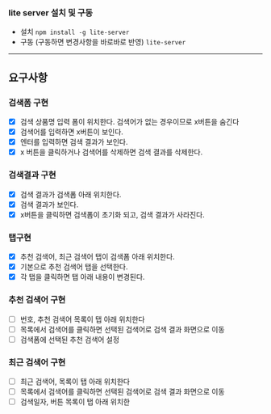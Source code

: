 ### lite server 설치 및 구동
- 설치
``` npm install -g lite-server ```
- 구동 (구동하면 변경사항을 바로바로 반영)
``` lite-server ```

---
## 요구사항
### 검색폼 구현
- [x] 검색 상품명 입력 폼이 위치한다. 검색어가 없는 경우이므로 x버튼을 숨긴다
- [x] 검색어를 입력하면 x버튼이 보인다.
- [x] 엔터를 입력하면 검색 결과가 보인다.
- [x] x 버튼을 클릭하거나 검색어를 삭제하면 검색 결과를 삭제한다.

### 검색결과 구현
- [x] 검색 결과가 검색폼 아래 위치한다.
- [x] 검색 결과가 보인다.
- [x] x버튼을 클릭하면 검색폼이 초기화 되고, 검색 결과가 사라진다.

### 탭구현
- [x] 추천 검색어, 최근 검색어 탭이 검색폼 아래 위치한다.
- [x] 기본으로 추천 검색어 탭을 선택한다.
- [x] 각 탭을 클릭하면 탭 아래 내용이 변경된다.

### 추천 검색어 구현
- [ ] 번호, 추천 검색어 목록이 탭 아래 위치한다
- [ ] 목록에서 검색어를 클릭하면 선택된 검색어로 검색 결과 화면으로 이동
- [ ] 검색폼에 선택된 추천 검색어 설정

### 최근 검색어 구현
- [ ] 최근 검색어, 목록이 탭 아래 위치한다
- [ ] 목록에서 검색어를 클릭하면 선택된 검색어로 검색 결과 화면으로 이동
- [ ] 검색일자, 버튼 목록이 탭 아래 위치한